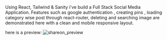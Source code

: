 Using React, Tailwind & Sanity i've build a Full Stack Social Media Application.
Features such as google authentication , creating pins , loading category wise post through react-router, deleting and searching image are demonstrated here with a clean and mobile responsive layout.

here is a preview:
![shareon_preview](https://user-images.githubusercontent.com/107523074/213970160-25f011be-93e4-47bb-95fd-adb0a503e926.png)
